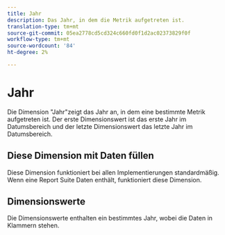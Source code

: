 ```yaml
---
title: Jahr
description: Das Jahr, in dem die Metrik aufgetreten ist.
translation-type: tm+mt
source-git-commit: 05ea2778cd5cd324c660fd0f1d2ac02373829f0f
workflow-type: tm+mt
source-wordcount: '84'
ht-degree: 2%

---
```



# Jahr

Die Dimension &quot;Jahr&quot;zeigt das Jahr an, in dem eine bestimmte Metrik aufgetreten ist. Der erste Dimensionswert ist das erste Jahr im Datumsbereich und der letzte Dimensionswert das letzte Jahr im Datumsbereich.

## Diese Dimension mit Daten füllen

Diese Dimension funktioniert bei allen Implementierungen standardmäßig. Wenn eine Report Suite Daten enthält, funktioniert diese Dimension.

## Dimensionswerte

Die Dimensionswerte enthalten ein bestimmtes Jahr, wobei die Daten in Klammern stehen.
